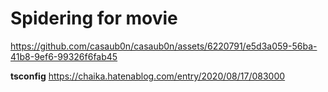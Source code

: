 # Spidering for movie

https://github.com/casaub0n/casaub0n/assets/6220791/e5d3a059-56ba-41b8-9ef6-99326f6fab45

**tsconfig**
https://chaika.hatenablog.com/entry/2020/08/17/083000
